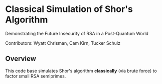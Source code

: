 # Classical Simulation of Shor's Algorithm

Demonstrating the Future Insecurity of RSA in a Post-Quantum World

Contributors: Wyatt Chrisman, Cam Kirn, Tucker Schulz

## Overview

This code base simulates Shor's algorithm **classically** (via brute force) to factor small RSA semiprimes.
